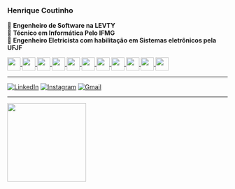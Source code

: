 ### Henrique Coutinho

 :office: **Engenheiro de Software na LEVTY** </br>
 :notebook: **Técnico em Informática Pelo IFMG** </br>
 :notebook: **Engenheiro Eletricista com habilitação em Sistemas eletrônicos pela UFJF** </br>

<div>
<a href="https://github.com/Hesico">
<img width="30px" height="30px" align="center" src="https://cdn.jsdelivr.net/gh/devicons/devicon/icons/html5/html5-original.svg"/> 
<img width="30px" height="30px" align="center" src="https://cdn.jsdelivr.net/gh/devicons/devicon/icons/css3/css3-original.svg" />   
<img width="30px" height="30px" align="center" src="https://cdn.jsdelivr.net/gh/devicons/devicon/icons/javascript/javascript-plain.svg" />
<img width="30px" height="30px" align="center" src="https://cdn.jsdelivr.net/gh/devicons/devicon/icons/nodejs/nodejs-original.svg" />
<img width="30px" height="30px" align="center" src="https://cdn.jsdelivr.net/gh/devicons/devicon/icons/typescript/typescript-original.svg" />     
<img width="30px" height="30px" align="center" src="https://cdn.jsdelivr.net/gh/devicons/devicon/icons/react/react-original.svg" />
<img width="30px" height="30px" align="center" src="https://cdn.jsdelivr.net/gh/devicons/devicon/icons/csharp/csharp-original.svg" />
<img width="30px" height="30px" align="center" src="https://cdn.jsdelivr.net/gh/devicons/devicon/icons/c/c-original.svg" />
<img width="30px" height="30px" align="center" src="https://cdn.jsdelivr.net/gh/devicons/devicon/icons/python/python-original.svg" />    
<img width="30px" height="30px" align="center" src="https://cdn.jsdelivr.net/gh/devicons/devicon/icons/mongodb/mongodb-original.svg" />   
<img width="30px" height="30px" align="center" src="https://cdn.jsdelivr.net/gh/devicons/devicon/icons/mysql/mysql-original.svg" />
</a>
</div>      

***
[![LinkedIn](https://img.shields.io/badge/LinkedIn-0077B5?style=for-the-badge&logo=linkedin&logoColor=white)](https://www.linkedin.com/in/henrique-scoutinho/)
[![Instagram](https://img.shields.io/badge/Instagram-E4405F?style=for-the-badge&logo=instagram&logoColor=white)](https://www.instagram.com/hs_coutinho/)
[![Gmail](https://img.shields.io/badge/Gmail-D14836?style=for-the-badge&logo=gmail&logoColor=white)](mailto:henrique.coutinho@engenharia.ufjf.br?subject=Olá,%20Mundo!)

***

              
                


 <div>
  <a href="https://github.com/Hesico">

  <img height="180em" src="https://github-readme-stats.vercel.app/api/top-langs/?username=Hesico&layout=compact&langs_count=6&theme=tokyonight&bg_color=DEG,800080,4B0082,483D8B&border_color=191970&text_color=FFFFFF&card_width=300&hide=Tcl"/>
</div>
